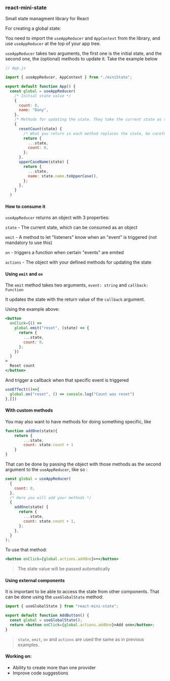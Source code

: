 ### react-mini-state

Small state managment library for React

For creating a global state:

You need to import the `useAppReducer` and `AppContext` from the library, and use `useAppReducer` at the top of your app tree.

`useAppReducer` takes two arguments, the first one is the initial state, and the second one, the (optional) methods to update it.
Take the example below
```jsx
// App.js

import { useAppReducer, AppContext } from "./miniState";

export default function App() {
  const global = useAppReducer(
    /* Initial state value */
    {
      count: 0,
      name: "Dany",
    },
    /* Methods for updating the state. They take the current state as the argument */
    {
      resetCount(state) {
        /* What you return in each method replaces the state, be careful */
        return {
          ...state,
          count: 0,
        };
      },
      upperCaseName(state) {
        return {
          ...state,
          name: state.name.toUpperCase(),
        };
      },
    }
  )
```

#### How to consume it

`useAppReducer` returns an object with 3 properties:

`state` - The current state, which can be consumed as an object

`emit` - A method to let "listeners" know when an "event" is triggered (not mandatory to use this)

`on` - triggers a function when certain "events" are emited

`actions` - The object with your defined methods for updating the state

#### Using `emit` and `on`

The `emit` method takes two arguments, `event: string` and `callback: Function`

It updates the state with the return value of the `callback` argument.

Using the example above:


```jsx
<button
  onClick={() =>
    global.emit("reset", (state) => {
      return {
        ...state,
        count: 0,
      };
    })
  }
>
  Reset count
</button>
```

And trigger a callback when that specific event is triggered
```jsx
useEffect(()=>{
  global.on("reset", () => console.log("Count was reset")
},[])
```

#### With custom methods

You may also want to have methods for doing something specific, like

```jsx
function addOne(state){
    return {
        ...state,
        count: state.count + 1
    }
}

```

That can be done by passing the object with those methods as the second argument to the `useAppReducer`, like so :

```jsx
const global = useAppReducer(
  {
    count: 0,
  },
  /* Here you will add your methods */
  {
    addOne(state) {
      return {
        ...state,
        count: state.count + 1,
      };
    },
  }
);
```

To use that method:

```jsx
<button onClick={global.actions.addOne}>+</button>
```

> The state value will be passed automatically

#### Using external components

It is important to be able to access the state from other components. That can be done using the `useGlobalState` method:

```jsx
import { useGlobalState } from "react-mini-state";

export default function AddButton() {
  const global = useGlobalState();
  return <button onClick={global.actions.addOne}>Add one</button>;
}

```
> `state`, `emit`, `on` and `actions` are used the same as in previous examples.

#### Working on:

- Ability to create more than one provider
- Improve code suggestions